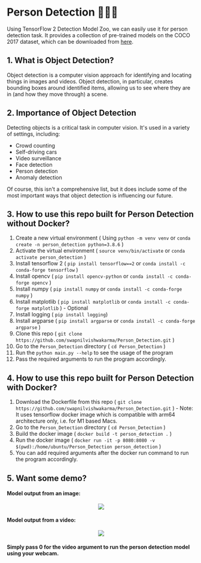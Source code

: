 # Person Detection 👶👩🧍

Using TensorFlow 2 Detection Model Zoo, we can easily use it for person detection task.
It provides a collection of pre-trained models on the COCO 2017 dataset, which can be downloaded from [here](https://github.com/tensorflow/models/blob/master/research/object_detection/g3doc/tf2_detection_zoo.md).

## 1. What is Object Detection?
Object detection is a computer vision approach for identifying and locating things in images and videos. Object detection, in particular, creates bounding boxes around identified items, allowing us to see where they are in (and how they move through) a scene.

## 2. Importance of Object Detection
Detecting objects is a critical task in computer vision. It's used in a variety of settings, including:
- Crowd counting
- Self-driving cars
- Video surveillance
- Face detection
- Person detection
- Anomaly detection

Of course, this isn't a comprehensive list, but it does include some of the most important ways that object detection is influencing our future.

## 3. How to use this repo built for Person Detection without Docker?
1. Create a new virtual environment ( Using `python -m venv venv` or `conda create -n person_detection python=3.8.6` )
2. Activate the virtual environment ( `source venv/bin/activate` or `conda activate person_detection` )
3. Install tensorflow 2 ( `pip install tensorflow==2` or `conda install -c conda-forge tensorflow` )
4. Install opencv ( `pip install opencv-python` or `conda install -c conda-forge opencv` )
5. Install numpy ( `pip install numpy` or `conda install -c conda-forge numpy` )
6. Install matplotlib ( `pip install matplotlib` or `conda install -c conda-forge matplotlib` ) - Optional
7. Install logging ( `pip install logging`)
8. Install argparse ( `pip install argparse` or `conda install -c conda-forge argparse` )
9. Clone this repo ( `git clone https://github.com/swapnilvishwakarma/Person_Detection.git` )
10. Go to the `Person_Detection` directory ( `cd Person_Detection` )
11. Run the `python main.py --help` to see the usage of the program
12. Pass the required arguments to run the program accordingly.

## 4. How to use this repo built for Person Detection with Docker?
1. Download the Dockerfile from this repo ( `git clone https://github.com/swapnilvishwakarma/Person_Detection.git` ) - Note: It uses tensorflow docker image which is compatible with arm64 architecture only, i.e. for M1 based Macs.
2. Go to the `Person_Detection` directory ( `cd Person_Detection` )
3. Build the docker image ( `docker build -t person_detection .` )
4. Run the docker image ( `docker run -it -p 8080:8080 -v $(pwd):/home/ubuntu/Person_Detection person_detection` )
5. You can add required arguments after the docker run command to run the program accordingly.

## 5. Want some demo?
#### Model output from an image:

<p align="center"> 
    <img src='https://github.com/swapnilvishwakarma/Person_Detection/blob/main/assets/Img.png'>
</p>

#### Model output from a video:

<p align="center"> 
    <img src="https://github.com/swapnilvishwakarma/Person_Detection/blob/main/assets/Vid.png">
</p>

#### Simply pass 0 for the video argument to run the person detection model using your webcam.
